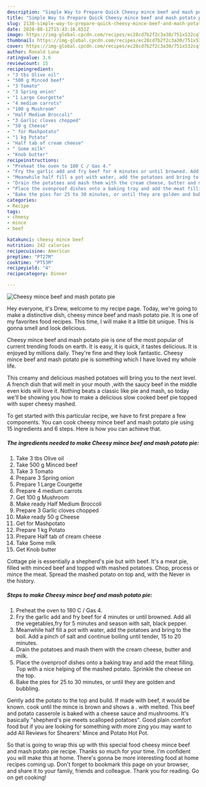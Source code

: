 ```yaml
---
description: "Simple Way to Prepare Quick Cheesy mince beef and mash potato pie"
title: "Simple Way to Prepare Quick Cheesy mince beef and mash potato pie"
slug: 2138-simple-way-to-prepare-quick-cheesy-mince-beef-and-mash-potato-pie
date: 2020-08-12T15:43:16.651Z
image: https://img-global.cpcdn.com/recipes/ec28cd7b2f2c3a30/751x532cq70/cheesy-mince-beef-and-mash-potato-pie-recipe-main-photo.jpg
thumbnail: https://img-global.cpcdn.com/recipes/ec28cd7b2f2c3a30/751x532cq70/cheesy-mince-beef-and-mash-potato-pie-recipe-main-photo.jpg
cover: https://img-global.cpcdn.com/recipes/ec28cd7b2f2c3a30/751x532cq70/cheesy-mince-beef-and-mash-potato-pie-recipe-main-photo.jpg
author: Ronald Luna
ratingvalue: 3.6
reviewcount: 15
recipeingredient:
- "3 tbs Olive oil"
- "500 g Minced beef"
- "3 Tomato"
- "3 Spring onion"
- "1 Large Courgette"
- "4 medium carrots"
- "100 g Mushroom"
- "Half Medium Broccoli"
- "3 Garlic cloves chopped"
- "50 g Cheese"
- " for Mashpotato"
- "1 kg Potato"
- "Half tab of cream cheese"
- " Some milk"
- "Knob butter"
recipeinstructions:
- "Preheat the oven to 180 C / Gas 4."
- "Fry the garlic add and fry beef for 4 minutes or until browned. Add all the vegetables,fry for 5 minutes and season with salt, black pepper."
- "Meanwhile half fill a pot with water, add the potatoes and bring to the boil. Add a pinch of salt and continue boiling until tender, 15 to 20 minutes."
- "Drain the potatoes and mash them with the cream cheese, butter and milk."
- "Place the ovenproof dishes onto a baking tray and add the meat filling. Top with a nice helping of the mashed potato. Sprinkle the cheese on the top."
- "Bake the pies for 25 to 30 minutes, or until they are golden and bubbling."
categories:
- Recipe
tags:
- cheesy
- mince
- beef

katakunci: cheesy mince beef 
nutrition: 242 calories
recipecuisine: American
preptime: "PT27M"
cooktime: "PT53M"
recipeyield: "4"
recipecategory: Dinner

---
```



![Cheesy mince beef and mash potato pie](https://img-global.cpcdn.com/recipes/ec28cd7b2f2c3a30/751x532cq70/cheesy-mince-beef-and-mash-potato-pie-recipe-main-photo.jpg)

Hey everyone, it's Drew, welcome to my recipe page. Today, we're going to make a distinctive dish, cheesy mince beef and mash potato pie. It is one of my favorites food recipes. This time, I will make it a little bit unique. This is gonna smell and look delicious.

Cheesy mince beef and mash potato pie is one of the most popular of current trending foods on earth. It is easy, it is quick, it tastes delicious. It is enjoyed by millions daily. They're fine and they look fantastic. Cheesy mince beef and mash potato pie is something which I have loved my whole life.

This creamy and delicious mashed potatoes will bring you to the next level. A french dish that will melt in your mouth ,with the saucy beef in the middle even kids will love it. Nothing beats a classic like pie and mash, so today we&#39;ll be showing you how to make a delicious slow cooked beef pie topped with super cheesy mashed.


To get started with this particular recipe, we have to first prepare a few components. You can cook cheesy mince beef and mash potato pie using 15 ingredients and 6 steps. Here is how you can achieve that.

<!--inarticleads1-->

##### The ingredients needed to make Cheesy mince beef and mash potato pie:

1. Take 3 tbs Olive oil
1. Take 500 g Minced beef
1. Take 3 Tomato
1. Prepare 3 Spring onion
1. Prepare 1 Large Courgette
1. Prepare 4 medium carrots
1. Get 100 g Mushroom
1. Make ready Half Medium Broccoli
1. Prepare 3 Garlic cloves chopped
1. Make ready 50 g Cheese
1. Get  for Mashpotato
1. Prepare 1 kg Potato
1. Prepare Half tab of cream cheese
1. Take  Some milk
1. Get Knob butter


Cottage pie is essentially a shepherd&#39;s pie but with beef. It&#39;s a meat pie, filled with minced beef and topped with mashed potatoes. Chop, process or mince the meat. Spread the mashed potato on top and, with the Never in the history. 

<!--inarticleads2-->

##### Steps to make Cheesy mince beef and mash potato pie:

1. Preheat the oven to 180 C / Gas 4.
1. Fry the garlic add and fry beef for 4 minutes or until browned. Add all the vegetables,fry for 5 minutes and season with salt, black pepper.
1. Meanwhile half fill a pot with water, add the potatoes and bring to the boil. Add a pinch of salt and continue boiling until tender, 15 to 20 minutes.
1. Drain the potatoes and mash them with the cream cheese, butter and milk.
1. Place the ovenproof dishes onto a baking tray and add the meat filling. Top with a nice helping of the mashed potato. Sprinkle the cheese on the top.
1. Bake the pies for 25 to 30 minutes, or until they are golden and bubbling.


Gently add the potato to the top and build. If made with beef, it would be known. cook until the mince is brown and shows a . with melted. This beef and potato casserole is baked with a cheese sauce and mushrooms. It&#39;s basically &#34;shepherd&#39;s pie meets scalloped potatoes&#34;. Good plain comfort food but if you are looking for something with more zing you may want to add All Reviews for Shearers&#39; Mince and Potato Hot Pot. 

So that is going to wrap this up with this special food cheesy mince beef and mash potato pie recipe. Thanks so much for your time. I'm confident you will make this at home. There's gonna be more interesting food at home recipes coming up. Don't forget to bookmark this page on your browser, and share it to your family, friends and colleague. Thank you for reading. Go on get cooking!
